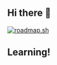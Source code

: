 ## Hi there 👋
[![roadmap.sh](https://roadmap.sh/card/wide/677b987870129741a8a18a34?variant=dark&roadmaps=cpp%2Cpython%2Clinux%2Ccode-review)](https://roadmap.sh)
## Learning!

<!--
**Gordery11/Gordery11** is a ✨ _special_ ✨ repository because its `README.md` (this file) appears on your GitHub profile.

Here are some ideas to get you started:

- 🔭 I’m currently working on ...
- 🌱 I’m currently learning ...
- 👯 I’m looking to collaborate on ...
- 🤔 I’m looking for help with ...
- 💬 Ask me about ...
- 📫 How to reach me: ...
- 😄 Pronouns: ...
- ⚡ Fun fact: ...
-->

